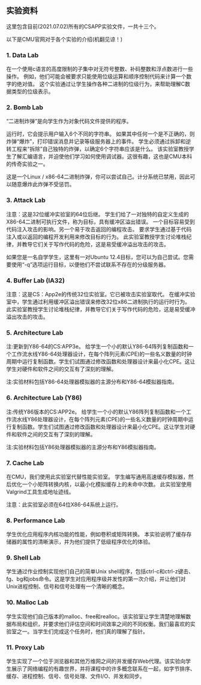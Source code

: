 ## 实验资料

这里包含目前(2021.07.02)所有的CSAPP实验文件，一共十三个。

以下是CMU官网对于各个实验的介绍(机翻见谅！)

### 1. Data Lab

在一个使用c语言的高度限制的子集中对无符号整数、补码整数和浮点数进行一些操作。
例如，他们可能会被要求只能使用位级运算和顺序控制代码来计算一个数字的绝对值。
这个实验通过让学生操作各种二进制的位级行为，来帮助理解C数据类型的位级表示。

### 2. Bomb Lab

“二进制炸弹”是向学生作为对象代码文件提供的程序。

运行时，它会提示用户输入6个不同的字符串。 如果其中任何一个是不正确的，则炸弹“爆炸”，打印错误消息并记录等级服务器上的事件。
学生必须通过拆卸和逆转工程来“拆除”自己独特的炸弹，以确定6个字符串应该是什么。 该实验室教授学生了解汇编语言，并迫使他们学习如何使用调试器。这很有趣，这也是CMU本科的传奇实验之一。

这是一个Linux / x86-64二进制炸弹，你可以尝试自己。计分系统已禁用，因此可以随意爆炸此炸弹不受惩罚。

### 3. Attack Lab

注意：这是32位缓冲实验室的64位后继。
学生们给了一对独特的自定义生成的X86-64二进制可执行文件，称为目标，具有缓冲区溢出错误。
一个目标容易受到代码注入攻击的影响。另一个易于攻击返回的编程攻击。 要求学生通过基于代码注入或以返回的编程开发利用来修改目标的行为。 此实验室教授学生讨论堆栈纪律，并教导它们关于写作代码的危险，这是易受缓冲溢出攻击的攻击。

如果您是一名自学学生，这里有一对Ubuntu 12.4目标，您可以为自己尝试。您需要使用“-q”选项运行目标，以便他们不尝试联系不存在的分级服务器。

### 4. Buffer Lab (IA32)

注意：这是CS：App2e的传统32位实验室。它已被攻击实验室取代。
在缓冲实验室中，学生通过利用缓冲区溢出错误来修改32位x86二进制执行的运行时行为。 此实验室教授学生讨论堆栈纪律，并教导它们关于写作代码的危险，这是易受缓冲溢出攻击的攻击。

### 5. Architecture Lab

注:更新到Y86-64的CS:APP3e。
给学生一个小的默认Y86-64阵列复制函数和一个工作流水线Y86-64处理器设计，在每个阵列元素(CPE)的一些名义数量的时钟周期中运行复制函数。学生们试图通过修改函数和处理器设计来最小化CPE。这让学生对硬件和软件之间的交互有了深刻的理解。

注:实验材料包括Y86-64处理器模拟器的主源分布和Y86-64模拟器指南。

### 6. Architecture Lab (Y86)

注:传统Y86版本的CS:APP2e。
给学生一个小的默认Y86阵列复制函数和一个工作流水线Y86处理器设计，在每个阵列元素(CPE)的一些名义数量的时钟周期中运行复制函数。学生们试图通过修改函数和处理器设计来最小化CPE。这让学生对硬件和软件之间的交互有了深刻的理解。

注:实验材料包括Y86处理器模拟器的主源分布和Y86模拟器指南。

### 7. Cache Lab

在CMU，我们使用此实验室代替性能实验室。 学生编写通用高速缓存模拟器，然后优化一个小矩阵转换内核，以最小化模拟缓存上的未命中次数。 此实验室使用Valgrind工具生成地址迹线。

注意：此实验室必须在64位X86-64系统上运行。

### 8. Performance Lab

学生优化应用程序内核功能的性能，例如卷积或矩阵转换。 本实验说明了缓存存储器的属性的清晰演示，并为他们提供了低级程序优化的体验。

### 9. Shell Lab

学生通过作业控制实现他们自己的简单Unix shell程序，包括ctrl-c和ctrl-z键击、fg、bg和jobs命令。这是学生对应用程序级并发性的第一次介绍，并让他们对Unix进程控制、信号和信号处理有一个清晰的概念。

### 10. Malloc Lab

学生实现他们自己版本的malloc、free和realloc。该实验室让学生清楚地理解数据布局和组织，并要求他们评估空间和时间效率之间的不同权衡。我们最喜欢的实验室之一。当学生们完成这个任务时，他们真的理解了指针。

### 11. Proxy Lab

学生实现了一个位于浏览器和其他万维网之间的并发缓存Web代理。该实验向学生展示了网络编程的有趣世界，并将课程中的许多概念联系在一起，如字节排序、缓存、进程控制、信号、信号处理、文件I/O、并发和同步。